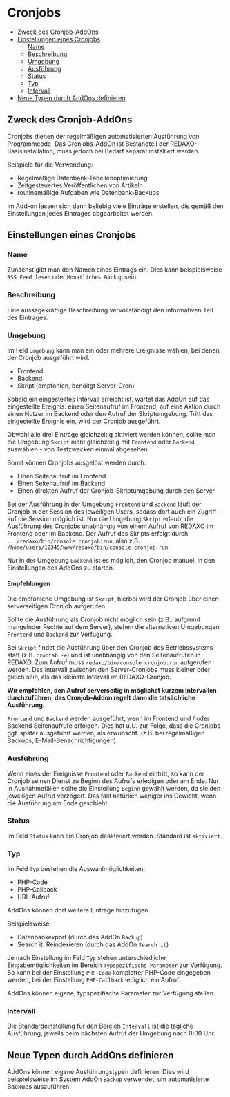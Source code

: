 # Cronjobs

- [Zweck des Cronjob-AddOns](#zweck)
- [Einstellungen eines Cronjobs](#einstellungen)
  - [Name](#name)
  - [Beschreibung](#beschreibung)
  - [Umgebung](#umgebung)
  - [Ausführung](#ausfuehrung)
  - [Status](#status)
  - [Typ](#typ)
  - [Intervall](#intervall)
- [Neue Typen durch AddOns definieren](#neue-typen)

<a name="zweck"></a>

## Zweck des Cronjob-AddOns

Cronjobs dienen der regelmäßigen automatisierten Ausführung von Programmcode. Das Cronjobs-AddOn ist Bestandteil der REDAXO-Basisinstallation, muss jedoch bei Bedarf separat installiert werden.

Beispiele für die Verwendung:

* Regelmäßige Datenbank-Tabellenoptimierung
* Zeitgesteuertes Veröffentlichen von Artikeln
* routinemäßige Aufgaben wie Datenbank-Backups

Im Add-on lassen sich dann beliebig viele Einträge erstellen, die gemäß den Einstellungen jedes Eintrages abgearbeitet werden.

<a name="einstellungen"></a>

## Einstellungen eines Cronjobs

<a name="name"></a>

### Name

Zunächst gibt man den Namen eines Eintrags ein. Dies kann beispielsweise `RSS Feed lesen` oder `Monatliches Backup` sein.

<a name="beschreibung"></a>

### Beschreibung

Eine aussagekräftige Beschreibung vervollständigt den informativen Teil des Eintrages.

<a name="umgebung"></a>

### Umgebung

Im Feld `Umgebung` kann man ein oder mehrere Ereignisse wählen, bei denen der Cronjob ausgeführt wird.

- Frontend
- Backend
- Skript (empfohlen, benöitgt Server-Cron)

Sobald ein eingestelltes Intervall erreicht ist, wartet das AddOn auf das eingestellte Ereignis: einen Seitenaufruf im Frontend, auf eine Aktion durch einen Nutzer im Backend oder den Aufruf der Skriptumgebung. Tritt das eingestellte Ereignis ein, wird der Cronjob ausgeführt.

Obwohl alle drei Einträge gleichzeitig aktiviert werden können, sollte man die Umgebung `Skript` nicht gleichzeitig mit `Frontend` oder `Backend` auswählen - von Testzwecken einmal abgesehen.

Somit können Cronjobs ausgelöst werden durch:

- Einen Seitenaufruf im Frontend
- Einen Seitenaufruf im Backend
- Einen direkten Aufruf der Cronjob-Skriptumgebung durch den Server

Bei der Ausführung in der Umgebung `Frontend` und `Backend` läuft der Cronjob in der Session des jeweiligen Users, sodass dort auch ein Zugriff auf die Session möglich ist. Nur die Umgebung `Skript` erlaubt die Ausführung des Cronjobs unabhängig von einem Aufruf von REDAXO im Frontend oder im Backend. Der Aufruf des Skripts erfolgt durch `.../redaxo/bin/console cronjob:run`, also z.B. `/home/users/12345/www/redaxo/bin/console cronjob:run`

Nur in der Umgebung `Backend` ist es möglich, den Cronjob manuell in den Einstellungen des AddOns zu starten.

#### Empfehlungen 

Die empfohlene Umgebung ist `Skript`, hierbei wird der Cronjob über einen serverseitigen Cronjob aufgerufen. 

Sollte die Ausführung als Cronjob nicht möglich sein (z.B.: aufgrund mangelnder Rechte auf dem Server), stehen die alternativen Umgebungen `Frontend` und `Backend` zur Verfügung. 

Bei `Skript` findet die Ausführung über den Cronjob des Betriebssystems statt (z.B. `crontab -e`) und ist unabhängig von den Seitenaufrufen in REDAXO. Zum Aufruf muss `redaxo/bin/console cronjob:run` aufgerufen werden. Das Intervall zwischen den Server-Cronjobs muss kleiner oder gleich sein, als das kleinste Intervall im REDAXO-Cronjob.

**Wir empfehlen, den Aufruf serverseitig in möglichst kurzem Intervallen durchzuführen, das Cronjob-Addon regelt dann die tatsächliche Ausführung.**

`Frontend` und `Backend` werden ausgeführt, wenn im Frontend und / oder Backend Seitenaufrufe erfolgen. Dies hat u.U. zur Folge, dass die Cronjobs ggf. später ausgeführt werden, als erwünscht. (z.B. bei regelmäßigen Backups, E-Mail-Benachrichtigungen)  


<a name="ausfuehrung"></a>

### Ausführung

Wenn eines der Ereignisse `Frontend` oder `Backend` eintritt, so kann der Cronjob seinen Dienst zu Beginn des Aufrufs erledigen oder am Ende. Nur in Ausnahmefällen sollte die Einstellung `Beginn` gewählt werden, da sie den jeweiligen Aufruf verzögert. Das fällt natürlich weniger ins Gewicht, wenn die Ausführung am Ende geschieht.

<a name="status"></a>

### Status

Im Feld `Status` kann ein Cronjob deaktiviert werden. Standard ist `aktiviert`.

<a name="typ"></a>

### Typ

Im Feld `Typ` bestehen die Auswahlmöglichkeiten:

- PHP-Code
- PHP-Callback
- URL-Aufruf

AddOns können dort weitere Einträge hinzufügen.

Beispielsweise:

- Datenbankexport (durch das AddOn `Backup`)
- Search it: Reindexieren (durch das AddOn `Search it`)

Je nach Einstellung im Feld `Typ` stehen unterschiedliche Eingabemöglichkeiten im Bereich `Typspezifische Parameter` zur Verfügung.
So kann bei der Einstellung `PHP-Code` kompletter PHP-Code eingegeben werden, bei der Einstellung `PHP-Callback` lediglich ein Aufruf.

AddOns können eigene, typspezifische Parameter zur Verfügung stellen.

<a name="intervall"></a>

### Intervall

Die Standardeinstellung für den Bereich `Intervall` ist die tägliche Ausführung, jeweils beim nächsten Aufruf der Umgebung nach 0:00 Uhr.

<a name="neue-typen"></a>

## Neue Typen durch AddOns definieren

AddOns können eigene Ausführungstypen definieren. Dies wird beispielsweise im System AddOn `Backup` verwendet, um automatisierte Backups auszuführen.
